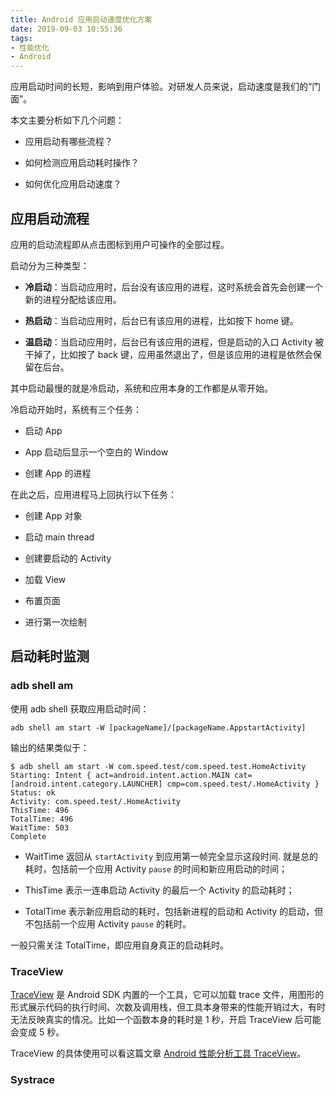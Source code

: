 ```yaml
---
title: Android 应用启动速度优化方案
date: 2019-09-03 10:55:36
tags: 
- 性能优化
- Android
---
```


应用启动时间的长短，影响到用户体验。对研发人员来说，启动速度是我们的“门面”。

本文主要分析如下几个问题：

- 应用启动有哪些流程？

- 如何检测应用启动耗时操作？

- 如何优化应用启动速度？

## 应用启动流程

应用的启动流程即从点击图标到用户可操作的全部过程。

启动分为三种类型：

- **冷启动**：当启动应用时，后台没有该应用的进程，这时系统会首先会创建一个新的进程分配给该应用。

- **热启动**：当启动应用时，后台已有该应用的进程，比如按下 home 键。

- **温启动**：当启动应用时，后台已有该应用的进程，但是启动的入口 Activity 被干掉了，比如按了 back 键，应用虽然退出了，但是该应用的进程是依然会保留在后台。

其中启动最慢的就是冷启动，系统和应用本身的工作都是从零开始。

冷启动开始时，系统有三个任务：

- 启动 App

- App 启动后显示一个空白的 Window

- 创建 App 的进程

在此之后，应用进程马上回执行以下任务：

- 创建 App 对象

- 启动 main thread

- 创建要启动的 Activity

- 加载 View

- 布置页面

- 进行第一次绘制

## 启动耗时监测

### adb shell am

使用 adb shell 获取应用启动时间：

```shell
adb shell am start -W [packageName]/[packageName.AppstartActivity]
```

输出的结果类似于：

```shell
$ adb shell am start -W com.speed.test/com.speed.test.HomeActivity
Starting: Intent { act=android.intent.action.MAIN cat=[android.intent.category.LAUNCHER] cmp=com.speed.test/.HomeActivity }
Status: ok
Activity: com.speed.test/.HomeActivity
ThisTime: 496    
TotalTime: 496
WaitTime: 503
Complete
```

- WaitTime 返回从 `startActivity` 到应用第一帧完全显示这段时间. 就是总的耗时，包括前一个应用 Activity `pause` 的时间和新应用启动的时间；

- ThisTime 表示一连串启动 Activity 的最后一个 Activity 的启动耗时；

- TotalTime 表示新应用启动的耗时，包括新进程的启动和 Activity 的启动，但不包括前一个应用 Activity `pause` 的耗时。

一般只需关注 TotalTime，即应用自身真正的启动耗时。

### TraceView

[TraceView](https://developer.android.google.cn/studio/profile/generate-trace-logs) 是 Android SDK 内置的一个工具，它可以加载 trace 文件，用图形的形式展示代码的执行时间、次数及调用栈，但工具本身带来的性能开销过大，有时无法反映真实的情况。比如一个函数本身的耗时是 1 秒，开启 TraceView 后可能会变成 5 秒。

TraceView 的具体使用可以看这篇文章 [Android 性能分析工具 TraceView](http://wuzhangyang.com/2019/09/04/android-traceview/)。

### Systrace 





